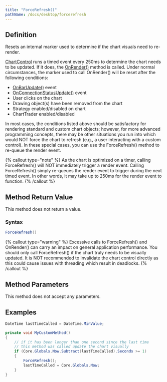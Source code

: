 ```yaml
---
title: "ForceRefresh()"
pathName: /docs/desktop/forcerefresh
---
```


## Definition

Resets an internal marker used to determine if the chart visuals need to re-render.

[ChartControl](/docs/desktop/chartcontrol) runs a timed event every 250ms to determine the chart needs to be updated. If it does, the [OnRender()](/docs/desktop/onrender) method is called. Under normal circumstances, the marker used to call OnRender() will be reset after the following conditions:

- [OnBarUpdate()](/docs/desktop/onbarupdate) event
- [OnConnectionStatusUpdate()](/docs/desktop/onconnectionstatusupdate) event
- User clicks on the chart
- Drawing object(s) have been removed from the chart
- Strategy enabled/disabled on chart
- ChartTrader enabled/disabled

In most cases, the conditions listed above should be satisfactory for rendering standard and custom chart objects; however, for more advanced programming concepts, there may be other situations you run into which would NOT force the chart to refresh (e.g., a user interacting with a custom control). In these special cases, you can use the ForceRefresh() method to re-queue the render event.

{% callout type="note" %}
As the chart is optimized on a timer, calling ForceRefresh() will NOT immediately trigger a render event. Calling ForceRefresh() simply re-queues the render event to trigger during the next timed event. In other words, it may take up to 250ms for the render event to function.
{% /callout %}

## Method Return Value

This method does not return a value.

### Syntax

```csharp
ForceRefresh()
```

{% callout type="warning" %}
Excessive calls to ForceRefresh() and OnRender() can carry an impact on general application performance. You should only call ForceRefresh() if the chart truly needs to be visually updated. It is NOT recommended to invalidate the chart control directly as this could cause issues with threading which result in deadlocks.
{% /callout %}

## Method Parameters

This method does not accept any parameters.

## Examples

```csharp
DateTime lastTimeCalled = DateTime.MinValue;

private void MyCustomMethod()
{
    // if it has been longer than one second since the last time
    // this method was called update the chart visually
    if (Core.Globals.Now.Subtract(lastTimeCalled).Seconds >= 1)
    {
        ForceRefresh();
        lastTimeCalled = Core.Globals.Now;
    }
}
```

